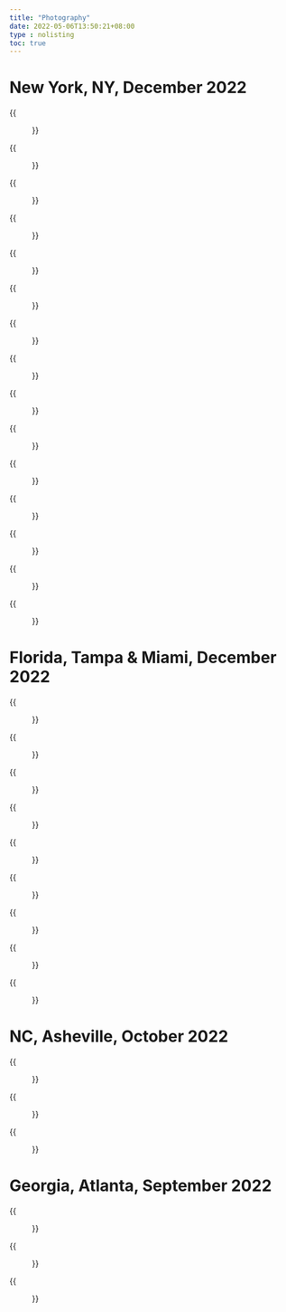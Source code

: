 ```yaml
---
title: "Photography"
date: 2022-05-06T13:50:21+08:00
type : nolisting
toc: true
---
```

# New York, NY, December 2022

<div class="row">
<div class="col-12 col-md-6 col-lg-4 item">
{{<figure src="/image/ny/chinatown.jpeg">}}
</div>

<div class="col-12 col-md-6 col-lg-4 item">
{{<figure src="/image/ny/street.jpeg">}}
</div>

<div class="col-12 col-md-6 col-lg-4 item">
{{<figure src="/image/ny/central.jpeg">}}
</div>

<div class="col-12 col-md-6 col-lg-4 item">
{{<figure src="/image/ny/park.jpeg">}}
</div>

<div class="col-12 col-md-6 col-lg-4 item">
{{<figure src="/image/ny/park2.jpeg">}}
</div>

<div class="col-12 col-md-6 col-lg-4 item">
{{<figure src="/image/ny/hudson.jpeg">}}
</div>

<div class="col-12 col-md-6 col-lg-4 item">
{{<figure src="/image/ny/smile.jpeg">}}
</div>

<div class="col-12 col-md-6 col-lg-4 item">
{{<figure src="/image/ny/flag.jpeg">}}
</div>

<div class="col-12 col-md-6 col-lg-4 item">
{{<figure src="/image/ny/ship.jpeg">}}
</div>

<div class="col-12 col-md-6 col-lg-4 item">
{{<figure src="/image/ny/tree.jpeg">}}
</div>

<div class="col-12 col-md-6 col-lg-4 item">
{{<figure src="/image/ny/chorus.jpeg">}}
</div>

<div class="col-12 col-md-6 col-lg-4 item">
{{<figure src="/image/ny/light.jpeg">}}
</div>

<div class="col-12 col-md-6 col-lg-4 item">
{{<figure src="/image/ny/chris.jpeg">}}
</div>

<div class="col-12 col-md-6 col-lg-4 item">
{{<figure src="/image/ny/grand.jpeg">}}
</div>

<div class="col-12 col-md-6 col-lg-4 item">
{{<figure src="/image/ny/candle.jpeg">}}
</div>
</div>


# Florida, Tampa & Miami, December 2022

<div class="row">
<div class="col-12 col-md-6 col-lg-4 item">
{{<figure src="/image/florida/miamicloud.jpg">}}
</div>

<div class="col-12 col-md-6 col-lg-4 item">
{{<figure src="/image/florida/miamikeywest.jpg">}}
</div>

<div class="col-12 col-md-6 col-lg-4 item">
{{<figure src="/image/florida/miamitokeywest.jpg">}}
</div>

<div class="col-12 col-md-6 col-lg-4 item">
{{<figure src="/image/florida/miamiwynwood.jpg">}}
</div>

<div class="col-12 col-md-6 col-lg-4 item">
{{<figure src="/image/florida/miamiwynwoodfigure.jpg">}}
</div>

<div class="col-12 col-md-6 col-lg-4 item">
{{<figure src="/image/florida/tampaclearwater.jpg">}}
</div>

<div class="col-12 col-md-6 col-lg-4 item">
{{<figure src="/image/florida/tampacross.jpg">}}
</div>

<div class="col-12 col-md-6 col-lg-4 item">
{{<figure src="/image/florida/tampariverwalk.jpg">}}
</div>

<div class="col-12 col-md-6 col-lg-4 item">
{{<figure src="/image/florida/tampatoclearwater.jpg">}}
</div>
</div>


# NC, Asheville, October 2022

<div class="row">
<div class="col-12 col-md-6 col-lg-4 item">
{{<figure src="/image/asheville/city.jpg">}}
</div>

<div class="col-12 col-md-6 col-lg-4 item">
{{<figure src="/image/asheville/figure.jpg">}}
</div>

<div class="col-12 col-md-6 col-lg-4 item">
{{<figure src="/image/asheville/museum.jpg">}}
</div>
</div>

# Georgia, Atlanta, September 2022

<div class="row">
<div class="col-12 col-md-6 col-lg-4 item">
{{<figure src="/image/atlanta/aqua.jpg">}}
</div>

<div class="col-12 col-md-6 col-lg-4 item">
{{<figure src="/image/atlanta/coco.jpg">}}
</div>

<div class="col-12 col-md-6 col-lg-4 item">
{{<figure src="/image/atlanta/water.jpg">}}
</div>
</div>